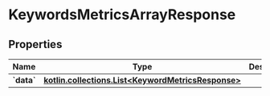 
# KeywordsMetricsArrayResponse

## Properties
Name | Type | Description | Notes
------------ | ------------- | ------------- | -------------
**&#x60;data&#x60;** | [**kotlin.collections.List&lt;KeywordMetricsResponse&gt;**](KeywordMetricsResponse.md) |  |  [optional]



